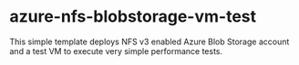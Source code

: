 # azure-nfs-blobstorage-vm-test
This simple template deploys NFS v3 enabled Azure Blob Storage account and a test VM to execute very simple performance tests.
